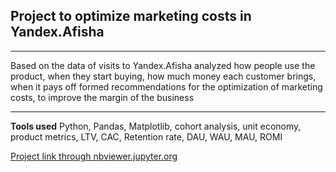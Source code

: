 ## Project to optimize marketing costs in Yandex.Afisha
_____________________
Based on the data of visits to Yandex.Afisha analyzed how people use the product, when they start buying, how much money each customer brings, when it pays off formed recommendations for the optimization of marketing costs, to improve the margin of the business
____________________________
**Tools used**
Python,
Pandas,
Matplotlib,
cohort analysis,
unit economy,
product metrics, LTV, CAC, Retention rate, DAU, WAU, MAU, ROMI 
 
[Project link through nbviewer.jupyter.org](https://nbviewer.jupyter.org/github/konicaRu/eng_i_am_data_analyst/blob/master/6_project_analytics_in_yandex_afisha_3send/6_eng_project%20_analytics_in_yandex_afisha_3send.ipynb)
